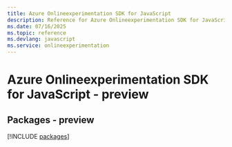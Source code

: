 ```yaml
---
title: Azure Onlineexperimentation SDK for JavaScript
description: Reference for Azure Onlineexperimentation SDK for JavaScript
ms.date: 07/16/2025
ms.topic: reference
ms.devlang: javascript
ms.service: onlineexperimentation
---
```

# Azure Onlineexperimentation SDK for JavaScript - preview
## Packages - preview
[!INCLUDE [packages](onlineexperimentation-index.md)]
